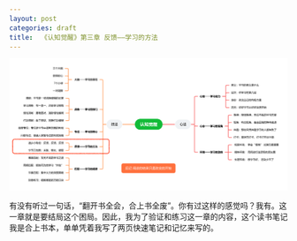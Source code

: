 ```yaml
---
layout: post
categories: draft
title:  《认知觉醒》第三章 反馈——学习的方法
---
```


![认知觉醒脑图-反馈](/assets/%E8%84%91%E5%9B%BE%E8%AE%A4%E7%9F%A5%E8%A7%89%E9%86%92-%E5%8F%8D%E9%A6%88.PNG)

有没有听过一句话，“翻开书全会，合上书全废”。你有过这样的感觉吗？我有。这一章就是要结局这个困局。因此，我为了验证和练习这一章的内容，这个读书笔记我是合上书本，单单凭着我写了两页快速笔记和记忆来写的。
<!--stackedit_data:
eyJoaXN0b3J5IjpbLTIwMTQxMDY1MTksMTI1Nzg0NzQzMV19
-->
